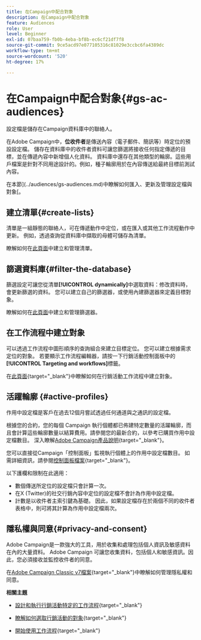 ```yaml
---
title: 在Campaign中配合對象
description: 在Campaign中配合對象
feature: Audiences
role: User
level: Beginner
exl-id: 07baa759-fb0b-4eba-bf8b-ec6cf21df7f8
source-git-commit: 9ce5acd97e077105316c81029e3ccbc6fa4389dc
workflow-type: tm+mt
source-wordcount: '520'
ht-degree: 17%

---
```


# 在Campaign中配合對象{#gs-ac-audiences}

設定檔是儲存在Campaign資料庫中的聯絡人。

在Adobe Campaign中，**位收件者**&#x200B;是傳送內容（電子郵件、簡訊等）時定位的預設設定檔。 儲存在資料庫中的收件者資料可讓您篩選將接收任何指定傳遞的目標，並在傳遞內容中新增個人化資料。 資料庫中還存在其他類型的輪廓。這些用戶檔案是針對不同用途設計的。例如，種子輪廓用於在內容傳送給最終目標前測試內容。

在本節](../audiences/gs-audiences.md)中瞭解如何匯入、更新及管理設定檔與對象[。

## 建立清單{#create-lists}

清單是一組靜態的聯絡人，可在傳遞動作中定位，或在匯入或其他工作流程動作中更新。 例如，透過查詢從資料庫中擷取的母體可儲存為清單。

瞭解如何在[此頁面](../audiences/create-audiences.md)中建立和管理清單。

## 篩選資料庫{#filter-the-database}

篩選設定可讓您從清單&#x200B;**[!UICONTROL dynamically]**&#x200B;中選取資料：修改資料時，會更新篩選的資料。 您可以建立自己的篩選器，或使用內建篩選器來定義目標對象。

瞭解如何在[此頁面](../audiences/create-filters.md)中建立和管理篩選器。

## 在工作流程中建立對象

可以透過工作流程中圖形順序的查詢組合來建立目標定位。 您可以建立根據需求定位的對象。 若要顯示工作流程編輯器，請按一下行銷活動控制面板中的&#x200B;**[!UICONTROL Targeting and workflows]**&#x200B;標籤。

在[此頁面](https://experienceleague.adobe.com/docs/campaign/automation/campaign-orchestration/marketing-campaign-target.html?lang=zh-Hant){target="_blank"}中瞭解如何在行銷活動工作流程中建立對象。


## 活躍輪廓 {#active-profiles}


作用中設定檔是客戶在過去12個月嘗試透過任何通道與之通訊的設定檔。

根據您的合約，您的每個 Campaign 執行個體都已佈建特定數量的活躍輪廓，而且會計算這些輪廓數量以結算費用。請參閱您的最新合約，以參考已購買作用中設定檔數目。 深入瞭解[Adobe Campaign產品說明](https://helpx.adobe.com/tw/legal/product-descriptions/adobe-campaign-managed-cloud-services.html){target="_blank"}。

您可以直接從Campaign「控制面板」監視執行個體上的作用中設定檔數目。 如需詳細資訊，請參閱[控制面板檔案](https://experienceleague.adobe.com/docs/control-panel/using/performance-monitoring/active-profiles-monitoring.html){target="_blank"}。


以下護欄和限制在此適用：

* 數個傳送所定位的設定檔只會計算一次。
* 在X (Twitter)的社交行銷內容中定位的設定檔不會計為作用中設定檔。
* 計數是以收件者主索引鍵為基礎。 因此，如果設定檔存在於兩個不同的收件者表格中，則可將其計算為作用中設定檔兩次。


## 隱私權與同意{#privacy-and-consent}

Adobe Campaign是一款強大的工具，用於收集和處理包括個人資訊及敏感資料在內的大量資料。 Adobe Campaign 可讓您收集資料，包括個人和敏感資訊。因此，您必須接收並監控收件者的同意。

在[Adobe Campaign Classic v7檔案](https://experienceleague.adobe.com/docs/campaign-classic/using/getting-started/privacy/privacy-and-recommendations.html?lang=zh-Hant){target="_blank"}中瞭解如何管理隱私權和同意。

**相關主題**

* [設計和執行行銷活動特定的工作流程](../../automation/workflow/campaign-workflows.md){target="_blank"}

* [瞭解如何選取行銷活動的對象](https://experienceleague.adobe.com/docs/campaign/automation/campaign-orchestration/marketing-campaign-target.html?lang=zh-Hant){target="_blank"}

* [開始使用工作流程](https://experienceleague.adobe.com/docs/campaign/automation/workflows/introduction/about-workflows.html?lang=zh-Hant){target="_blank"}
